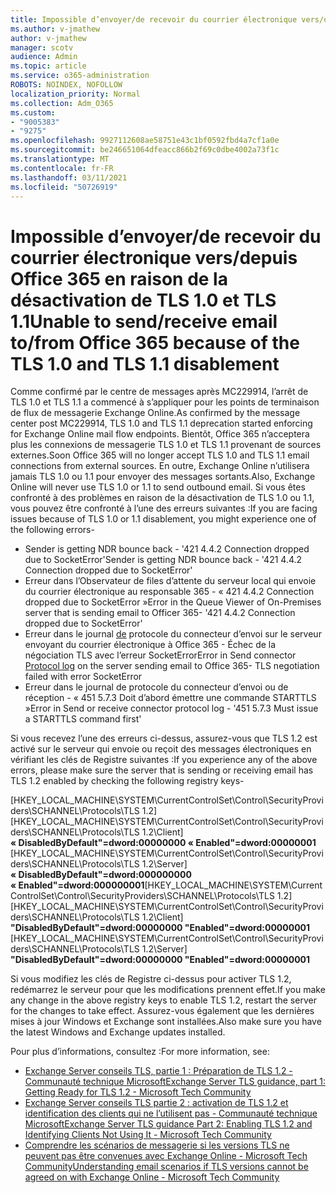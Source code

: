 ```yaml
---
title: Impossible d’envoyer/de recevoir du courrier électronique vers/depuis Office 365 en raison de la désactivation de TLS 1.0 et TLS 1.1
ms.author: v-jmathew
author: v-jmathew
manager: scotv
audience: Admin
ms.topic: article
ms.service: o365-administration
ROBOTS: NOINDEX, NOFOLLOW
localization_priority: Normal
ms.collection: Adm_O365
ms.custom:
- "9005383"
- "9275"
ms.openlocfilehash: 9927112608ae58751e43c1bf0592fbd4a7cf1a0e
ms.sourcegitcommit: be246651064dfeacc866b2f69c0dbe4002a73f1c
ms.translationtype: MT
ms.contentlocale: fr-FR
ms.lasthandoff: 03/11/2021
ms.locfileid: "50726919"
---
```

# <a name="unable-to-sendreceive-email-tofrom-office-365-because-of-the-tls-10-and-tls-11-disablement"></a><span data-ttu-id="8d93a-102">Impossible d’envoyer/de recevoir du courrier électronique vers/depuis Office 365 en raison de la désactivation de TLS 1.0 et TLS 1.1</span><span class="sxs-lookup"><span data-stu-id="8d93a-102">Unable to send/receive email to/from Office 365 because of the TLS 1.0 and TLS 1.1 disablement</span></span>

<span data-ttu-id="8d93a-103">Comme confirmé par le centre de messages après MC229914, l’arrêt de TLS 1.0 et TLS 1.1 a commencé à s’appliquer pour les points de terminaison de flux de messagerie Exchange Online.</span><span class="sxs-lookup"><span data-stu-id="8d93a-103">As confirmed by the message center post MC229914, TLS 1.0 and TLS 1.1 deprecation started enforcing for Exchange Online mail flow endpoints.</span></span> <span data-ttu-id="8d93a-104">Bientôt, Office 365 n’acceptera plus les connexions de messagerie TLS 1.0 et TLS 1.1 provenant de sources externes.</span><span class="sxs-lookup"><span data-stu-id="8d93a-104">Soon Office 365 will no longer accept TLS 1.0 and TLS 1.1 email connections from external sources.</span></span> <span data-ttu-id="8d93a-105">En outre, Exchange Online n’utilisera jamais TLS 1.0 ou 1.1 pour envoyer des messages sortants.</span><span class="sxs-lookup"><span data-stu-id="8d93a-105">Also, Exchange Online will never use TLS 1.0 or 1.1 to send outbound email.</span></span> <span data-ttu-id="8d93a-106">Si vous êtes confronté à des problèmes en raison de la désactivation de TLS 1.0 ou 1.1, vous pouvez être confronté à l’une des erreurs suivantes :</span><span class="sxs-lookup"><span data-stu-id="8d93a-106">If you are facing issues because of TLS 1.0 or 1.1 disablement, you might experience one of the following errors-</span></span>

- <span data-ttu-id="8d93a-107">Sender is getting NDR bounce back - '421 4.4.2 Connection dropped due to SocketError'</span><span class="sxs-lookup"><span data-stu-id="8d93a-107">Sender is getting NDR bounce back - '421 4.4.2 Connection dropped due to SocketError'</span></span>
- <span data-ttu-id="8d93a-108">Erreur dans l’Observateur de files d’attente du serveur local qui envoie du courrier électronique au responsable 365 - « 421 4.4.2 Connection dropped due to SocketError »</span><span class="sxs-lookup"><span data-stu-id="8d93a-108">Error in the Queue Viewer of On-Premises server that is sending email to Officer 365- '421 4.4.2 Connection dropped due to SocketError'</span></span>
- <span data-ttu-id="8d93a-109">Erreur dans le journal [de](https://docs.microsoft.com/exchange/mail-flow/connectors/protocol-logging) protocole du connecteur d’envoi sur le serveur envoyant du courrier électronique à Office 365 - Échec de la négociation TLS avec l’erreur SocketError</span><span class="sxs-lookup"><span data-stu-id="8d93a-109">Error in Send connector [Protocol log](https://docs.microsoft.com/exchange/mail-flow/connectors/protocol-logging) on the server sending email to Office 365- TLS negotiation failed with error SocketError</span></span>
- <span data-ttu-id="8d93a-110">Erreur dans le journal de protocole du connecteur d’envoi ou de réception - « 451 5.7.3 Doit d’abord émettre une commande STARTTLS »</span><span class="sxs-lookup"><span data-stu-id="8d93a-110">Error in Send or receive connector protocol log - '451 5.7.3 Must issue a STARTTLS command first'</span></span>

<span data-ttu-id="8d93a-111">Si vous recevez l’une des erreurs ci-dessus, assurez-vous que TLS 1.2 est activé sur le serveur qui envoie ou reçoit des messages électroniques en vérifiant les clés de Registre suivantes :</span><span class="sxs-lookup"><span data-stu-id="8d93a-111">If you experience any of the above errors, please make sure the server that is sending or receiving email has TLS 1.2 enabled by checking the following registry keys-</span></span>

<span data-ttu-id="8d93a-112">[HKEY_LOCAL_MACHINE\SYSTEM\CurrentControlSet\Control\SecurityProviders\SCHANNEL\Protocols\TLS 1.2] [HKEY_LOCAL_MACHINE\SYSTEM\CurrentControlSet\Control\SecurityProviders\SCHANNEL\Protocols\TLS 1.2\Client] **« DisabledByDefault"=dword:00000000 « Enabled"=dword:00000001** [HKEY_LOCAL_MACHINE\SYSTEM\CurrentControlSet\Control\SecurityProviders\SCHANNEL\Protocols\TLS 1.2\Server] **« DisabledByDefault"=dword:000000000 « Enabled"=dword:000000001**</span><span class="sxs-lookup"><span data-stu-id="8d93a-112">[HKEY_LOCAL_MACHINE\SYSTEM\CurrentControlSet\Control\SecurityProviders\SCHANNEL\Protocols\TLS 1.2] [HKEY_LOCAL_MACHINE\SYSTEM\CurrentControlSet\Control\SecurityProviders\SCHANNEL\Protocols\TLS 1.2\Client] **"DisabledByDefault"=dword:00000000 "Enabled"=dword:00000001** [HKEY_LOCAL_MACHINE\SYSTEM\CurrentControlSet\Control\SecurityProviders\SCHANNEL\Protocols\TLS 1.2\Server] **"DisabledByDefault"=dword:00000000 "Enabled"=dword:00000001**</span></span>

<span data-ttu-id="8d93a-113">Si vous modifiez les clés de Registre ci-dessus pour activer TLS 1.2, redémarrez le serveur pour que les modifications prennent effet.</span><span class="sxs-lookup"><span data-stu-id="8d93a-113">If you make any change in the above registry keys to enable TLS 1.2, restart the server for the changes to take effect.</span></span> <span data-ttu-id="8d93a-114">Assurez-vous également que les dernières mises à jour Windows et Exchange sont installées.</span><span class="sxs-lookup"><span data-stu-id="8d93a-114">Also make sure you have the latest Windows and Exchange updates installed.</span></span>

<span data-ttu-id="8d93a-115">Pour plus d’informations, consultez :</span><span class="sxs-lookup"><span data-stu-id="8d93a-115">For more information, see:</span></span>

- [<span data-ttu-id="8d93a-116">Exchange Server conseils TLS, partie 1 : Préparation de TLS 1.2 - Communauté technique Microsoft</span><span class="sxs-lookup"><span data-stu-id="8d93a-116">Exchange Server TLS guidance, part 1: Getting Ready for TLS 1.2 - Microsoft Tech Community</span></span>](https://techcommunity.microsoft.com/t5/exchange-team-blog/exchange-server-tls-guidance-part-1-getting-ready-for-tls-1-2/ba-p/607649)
- [<span data-ttu-id="8d93a-117">Exchange Server conseils TLS partie 2 : activation de TLS 1.2 et identification des clients qui ne l’utilisent pas - Communauté technique Microsoft</span><span class="sxs-lookup"><span data-stu-id="8d93a-117">Exchange Server TLS guidance Part 2: Enabling TLS 1.2 and Identifying Clients Not Using It - Microsoft Tech Community</span></span>](https://techcommunity.microsoft.com/t5/exchange-team-blog/exchange-server-tls-guidance-part-2-enabling-tls-1-2-and/ba-p/607761)
- [<span data-ttu-id="8d93a-118">Comprendre les scénarios de messagerie si les versions TLS ne peuvent pas être convenues avec Exchange Online - Microsoft Tech Community</span><span class="sxs-lookup"><span data-stu-id="8d93a-118">Understanding email scenarios if TLS versions cannot be agreed on with Exchange Online - Microsoft Tech Community</span></span>](https://techcommunity.microsoft.com/t5/exchange-team-blog/understanding-email-scenarios-if-tls-versions-cannot-be-agreed/ba-p/2065089)
